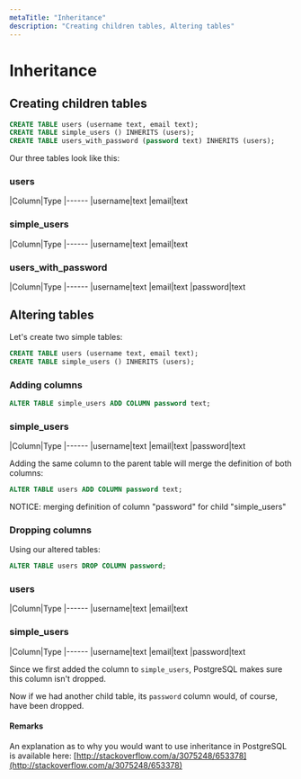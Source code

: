 ```yaml
---
metaTitle: "Inheritance"
description: "Creating children tables, Altering tables"
---
```


# Inheritance



## Creating children tables


```sql
CREATE TABLE users (username text, email text);
CREATE TABLE simple_users () INHERITS (users);
CREATE TABLE users_with_password (password text) INHERITS (users);

```

Our three tables look like this:

### users

|Column|Type
|------
|username|text
|email|text

### simple_users

|Column|Type
|------
|username|text
|email|text

### users_with_password

|Column|Type
|------
|username|text
|email|text
|password|text



## Altering tables


Let's create two simple tables:

```sql
CREATE TABLE users (username text, email text);
CREATE TABLE simple_users () INHERITS (users);

```

### Adding columns

```sql
ALTER TABLE simple_users ADD COLUMN password text;

```

### simple_users

|Column|Type
|------
|username|text
|email|text
|password|text

Adding the same column to the parent table will merge the definition of both columns:

```sql
ALTER TABLE users ADD COLUMN password text;

```

> 
NOTICE:  merging definition of column "password" for child "simple_users"


### Dropping columns

Using our altered tables:

```sql
ALTER TABLE users DROP COLUMN password;

```

### users

|Column|Type
|------
|username|text
|email|text

### simple_users

|Column|Type
|------
|username|text
|email|text
|password|text

Since we first added the column to `simple_users`, PostgreSQL makes sure this column isn't dropped.

Now if we had another child table, its `password` column would, of course, have been dropped.



#### Remarks


An explanation as to why you would want to use inheritance in PostgreSQL is available here: [http://stackoverflow.com/a/3075248/653378](http://stackoverflow.com/a/3075248/653378)

